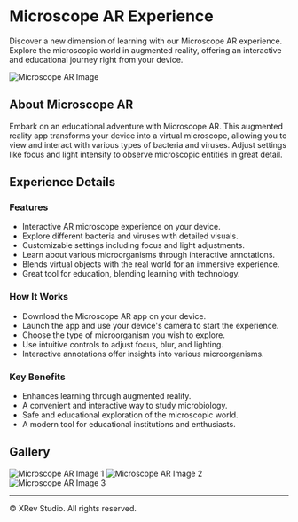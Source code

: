 # Microscope AR Experience

Discover a new dimension of learning with our Microscope AR experience. Explore the microscopic world in augmented reality, offering an interactive and educational journey right from your device.

![Microscope AR Image](images/microscopeAR.png)

## About Microscope AR

Embark on an educational adventure with Microscope AR. This augmented reality app transforms your device into a virtual microscope, allowing you to view and interact with various types of bacteria and viruses. Adjust settings like focus and light intensity to observe microscopic entities in great detail.

## Experience Details

### Features
- Interactive AR microscope experience on your device.
- Explore different bacteria and viruses with detailed visuals.
- Customizable settings including focus and light adjustments.
- Learn about various microorganisms through interactive annotations.
- Blends virtual objects with the real world for an immersive experience.
- Great tool for education, blending learning with technology.

### How It Works
- Download the Microscope AR app on your device.
- Launch the app and use your device's camera to start the experience.
- Choose the type of microorganism you wish to explore.
- Use intuitive controls to adjust focus, blur, and lighting.
- Interactive annotations offer insights into various microorganisms.

### Key Benefits
- Enhances learning through augmented reality.
- A convenient and interactive way to study microbiology.
- Safe and educational exploration of the microscopic world.
- A modern tool for educational institutions and enthusiasts.

## Gallery

![Microscope AR Image 1](images/AR1.jpg)
![Microscope AR Image 2](images/AR2.jpg)
![Microscope AR Image 3](images/AR3.jpg)



---

© XRev Studio. All rights reserved.
